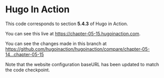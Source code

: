 Hugo In Action
===============

This code corresponds to section **5.4.3** of Hugo in Action.

You can see this live at https://chapter-05-15.hugoinaction.com.

You can see the changes made in this branch at https://github.com/hugoinaction/hugoinaction/compare/chapter-05-14...chapter-05-15

Note that the website configuration baseURL has been updated to match the code checkpoint.
